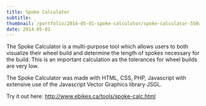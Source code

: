 ```yaml
---
title: Spoke Calculator
subtitle: _
thumbnail: /portfolio/2014-05-01-spoke-calculator/spoke-calculator-550x350.jpg
date: 2014-05-01
---
```


The Spoke Calculator is a multi-purpose tool which allows users to both visualize their wheel build and determine the length of spokes necessary for the build. This is an important calculation as the tolerances for wheel builds are very low.

The Spoke Calculator was made with HTML, CSS, PHP, Javascript with extensive use of the Javascript Vector Graphics library JSGL.

Try it out here: <a href="http://www.ebikes.ca/tools/spoke-calc.html">http://www.ebikes.ca/tools/spoke-calc.html</a>